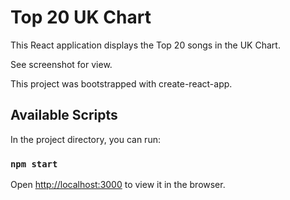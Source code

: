 # Top 20 UK Chart

This React application displays the Top 20 songs in the UK Chart.

See screenshot for view.

This project was bootstrapped with create-react-app.

## Available Scripts

In the project directory, you can run:

### `npm start`

Open [http://localhost:3000](http://localhost:3000) to view it in the browser.